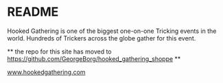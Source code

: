 # README

Hooked Gathering is one of the biggest one-on-one Tricking events in the world. Hundreds of Trickers across the globe gather for this event.

** the repo for this site has moved to https://github.com/GeorgeBorg/hooked_gathering_shoppe **

www.hookedgathering.com

